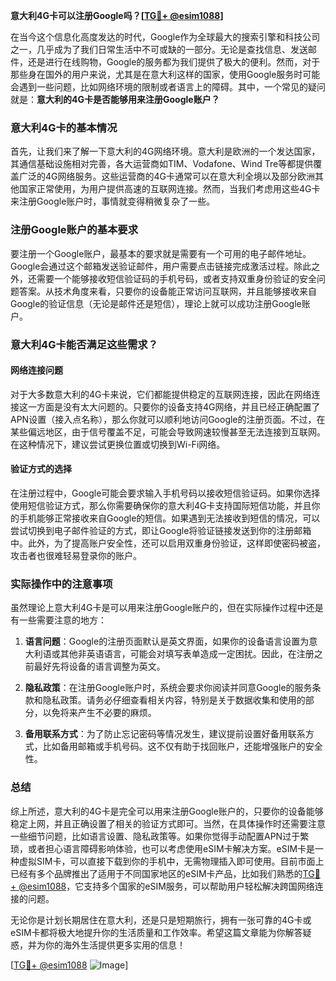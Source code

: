 **意大利4G卡可以注册Google吗？[[TG💪+ @esim1088](https://t.me/s/esim1088)]**

在当今这个信息化高度发达的时代，Google作为全球最大的搜索引擎和科技公司之一，几乎成为了我们日常生活中不可或缺的一部分。无论是查找信息、发送邮件，还是进行在线购物，Google的服务都为我们提供了极大的便利。然而，对于那些身在国外的用户来说，尤其是在意大利这样的国家，使用Google服务时可能会遇到一些问题，比如网络环境的限制或者语言上的障碍。其中，一个常见的疑问就是：**意大利的4G卡是否能够用来注册Google账户？**

### 意大利4G卡的基本情况

首先，让我们来了解一下意大利的4G网络环境。意大利是欧洲的一个发达国家，其通信基础设施相对完善，各大运营商如TIM、Vodafone、Wind Tre等都提供覆盖广泛的4G网络服务。这些运营商的4G卡通常可以在意大利全境以及部分欧洲其他国家正常使用，为用户提供高速的互联网连接。然而，当我们考虑用这些4G卡来注册Google账户时，事情就变得稍微复杂了一些。

### 注册Google账户的基本要求

要注册一个Google账户，最基本的要求就是需要有一个可用的电子邮件地址。Google会通过这个邮箱发送验证邮件，用户需要点击链接完成激活过程。除此之外，还需要一个能够接收短信验证码的手机号码，或者支持双重身份验证的安全问题答案。从技术角度来看，只要你的设备能正常访问互联网，并且能够接收来自Google的验证信息（无论是邮件还是短信），理论上就可以成功注册Google账户。

### 意大利4G卡能否满足这些需求？

#### 网络连接问题

对于大多数意大利的4G卡来说，它们都能提供稳定的互联网连接，因此在网络连接这一方面是没有太大问题的。只要你的设备支持4G网络，并且已经正确配置了APN设置（接入点名称），那么你就可以顺利地访问Google的注册页面。不过，在某些偏远地区，由于信号覆盖不足，可能会导致网速较慢甚至无法连接到互联网。在这种情况下，建议尝试更换位置或切换到Wi-Fi网络。

#### 验证方式的选择

在注册过程中，Google可能会要求输入手机号码以接收短信验证码。如果你选择使用短信验证方式，那么你需要确保你的意大利4G卡支持国际短信功能，并且你的手机能够正常接收来自Google的短信。如果遇到无法接收到短信的情况，可以尝试切换到电子邮件验证的方式，即让Google将验证链接发送到你的注册邮箱中。此外，为了提高账户安全性，还可以启用双重身份验证，这样即使密码被盗，攻击者也很难轻易登录你的账户。

### 实际操作中的注意事项

虽然理论上意大利4G卡是可以用来注册Google账户的，但在实际操作过程中还是有一些需要注意的地方：

1. **语言问题**：Google的注册页面默认是英文界面，如果你的设备语言设置为意大利语或其他非英语语言，可能会对填写表单造成一定困扰。因此，在注册之前最好先将设备的语言调整为英文。
   
2. **隐私政策**：在注册Google账户时，系统会要求你阅读并同意Google的服务条款和隐私政策。请务必仔细查看相关内容，特别是关于数据收集和使用的部分，以免将来产生不必要的麻烦。

3. **备用联系方式**：为了防止忘记密码等情况发生，建议提前设置好备用联系方式，比如备用邮箱或手机号码。这不仅有助于找回账户，还能增强账户的安全性。

### 总结

综上所述，意大利的4G卡是完全可以用来注册Google账户的，只要你的设备能够稳定上网，并且正确设置了相关的验证方式即可。当然，在具体操作时还需要注意一些细节问题，比如语言设置、隐私政策等。如果你觉得手动配置APN过于繁琐，或者担心语言障碍影响体验，也可以考虑使用eSIM卡解决方案。eSIM卡是一种虚拟SIM卡，可以直接下载到你的手机中，无需物理插入即可使用。目前市面上已经有多个品牌推出了适用于不同国家地区的eSIM卡产品，比如我们熟悉的[TG💪+ @esim1088](https://t.me/s/esim1088)，它支持多个国家的eSIM服务，可以帮助用户轻松解决跨国网络连接的问题。

无论你是计划长期居住在意大利，还是只是短期旅行，拥有一张可靠的4G卡或eSIM卡都将极大地提升你的生活质量和工作效率。希望这篇文章能为你解答疑惑，并为你的海外生活提供更多实用的信息！

[[TG💪+ @esim1088](https://t.me/s/esim1088) ![Image](https://i.postimg.cc/4NQfJmqS/Snipaste-2025-05-13-00-14-12.png)]